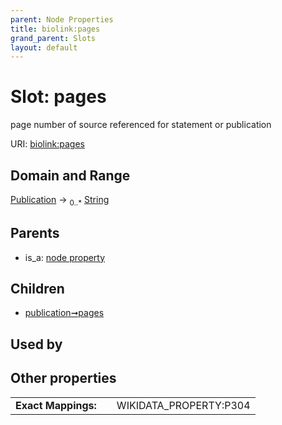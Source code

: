 ```yaml
---
parent: Node Properties
title: biolink:pages
grand_parent: Slots
layout: default
---
```


# Slot: pages


page number of source referenced for statement or publication

URI: [biolink:pages](https://w3id.org/biolink/vocab/pages)

## Domain and Range

[Publication](Publication.md) ->  <sub>0..*</sub> [String](types/String.md)

## Parents

 *  is_a: [node property](node_property.md)

## Children

 *  [publication➞pages](publication_pages.md)

## Used by


## Other properties

|  |  |  |
| --- | --- | --- |
| **Exact Mappings:** | | WIKIDATA_PROPERTY:P304 |

